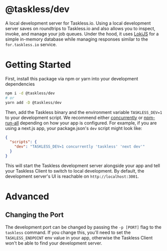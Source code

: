 # @taskless/dev

A local development server for Taskless.io. Using a local development server saves on roundtrips to Taskless.io and also allows you to inspect, invoke, and manage your job queues. Under the hood, it uses [LokiJS](https://github.com/techfort/LokiJS) for a simple in-memory database while managing responses similar to the `for.taskless.io` service.

# Getting Started

First, install this package via npm or yarn into your development dependencies

```bash
npm i -d @taskless/dev
# or
yarn add -D @taskless/dev
```

Then, add the Taskless binary and the environment variable `TASKLESS_DEV=1` to your development script. We recommend either [concurrently](https://www.npmjs.com/package/concurrently) or [npm-run-all](https://www.npmjs.com/package/npm-run-all) depending on how your app is configured. For example, if you are using a next.js app, your package.json's `dev` script might look like:

```json
{
  "scripts": {
    "dev": "TASKLESS_DEV=1 concurrently 'taskless' 'next dev'"
  }
}
```

This will start the Taskless development server alongside your app and tell your Taskless Client to switch to local development. By default, the development server's UI is reachable on `http://localhost:3001`.

# Advanced

## Changing the Port

The development port can be changed by passing the `-p [PORT]` flag to the `taskless` command. If you change this, you'll need to set the `TASKLESS_ENDPOINT` env value in your app, otherwise the Taskless Client won't be able to find your development server.
